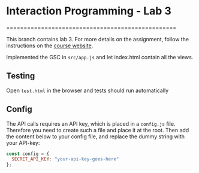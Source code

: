 # Interaction Programming - Lab 3

=================================================

This branch contains lab 3. For more details on the assignment, follow the instructions on the [course website](https://www.kth.se/social/course/DH2642).

Implemented the GSC in `src/app.js` and let index.html contain all the views.

## Testing

Open `test.html` in the browser and tests should run automatically

## Config

The API calls requires an API key, which is placed in a `config.js` file. Therefore you need to create such a file and place it at the root. Then add the content below to your config file, and replace the dummy string with your API-key:

```js
const config = {
  SECRET_API_KEY: "your-api-key-goes-here"
};
```
